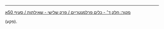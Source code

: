 ****

[מקור: חלק ד׳ - כלים פרלמנטריים / פרק שלישי - שאילתות / סעיף 50א](https://he.wikisource.org/wiki/תקנון_הכנסת#סעיף_50א)

(פקע).